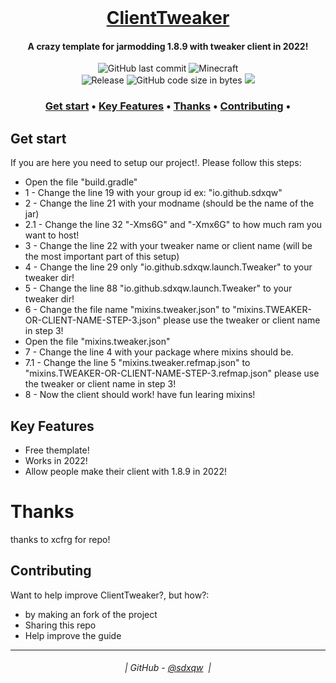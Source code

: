 <br class="Apple-interchange-newline"/>
<h1 align="center">
  <a href="https://github.com/sdxqw/ClientTweaker">ClientTweaker</a>
</h1>

<h4 align="center">A crazy template for jarmodding 1.8.9 with tweaker client in 2022!</h4>

<div align="center">
    <img src="https://img.shields.io/github/last-commit/sdxqw/ClientTweaker" alt="GitHub last commit"/>
    <img src="https://img.shields.io/badge/MC-1.8.9-brightgreen.svg" alt="Minecraft"/>
    <br>
    <img src="https://img.shields.io/github/v/release/sdxqw/ClientTweaker.svg" alt="Release"/>
    <img src="https://img.shields.io/github/languages/code-size/sdxqw/ClientTweaker" alt="GitHub code size in bytes"/>
    <img src="https://img.shields.io/tokei/lines/github/sdxqw/ClientTweaker"/>
    <br>
</div>

<h3 align="center">
    <a href="#get-start">Get start</a> •
    <a href="#key-features">Key Features</a> •
    <a href="#thanks">Thanks</a> •
    <a href="#contributing">Contributing</a> •
</h3>

## Get start

If you are here you need to setup our project!. Please follow this steps:

* Open the file "build.gradle"
* 1 - Change the line 19 with your group id ex: "io.github.sdxqw"
* 2 - Change the line 21 with your modname (should be the name of the jar)
* 2.1 - Change the line 32 "-Xms6G" and "-Xmx6G" to how much ram you want to host!
* 3 - Change the line 22 with your tweaker name or client name (will be the most important part of this setup)
* 4 - Change the line 29 only "io.github.sdxqw.launch.Tweaker" to your tweaker dir!
* 5 - Change the line 88 "io.github.sdxqw.launch.Tweaker" to your tweaker dir!
* 6 - Change the file name "mixins.tweaker.json" to "mixins.TWEAKER-OR-CLIENT-NAME-STEP-3.json" please use the tweaker or client name in step 3!
* Open the file "mixins.tweaker.json"
* 7 - Change the line 4 with your package where mixins should be.
* 7.1 - Change the line 5 "mixins.tweaker.refmap.json" to "mixins.TWEAKER-OR-CLIENT-NAME-STEP-3.refmap.json" please use the tweaker or client name in step 3!
* 8 - Now the client should work! have fun learing mixins!

## Key Features

* Free themplate!
* Works in 2022!
* Allow people make their client with 1.8.9 in 2022!

# Thanks

thanks to xcfrg for repo!

## Contributing

Want to help improve ClientTweaker?, but how?:

* by making an fork of the project
* Sharing this repo
* Help improve the guide

---
<h6 align="center">
  | GitHub - <a href="https://github.com/sdxqw">@sdxqw</a> 
  |
</h6>
